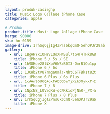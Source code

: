 ```yaml
---
layout: produk-casinghp
title: Music Logo Collage iPhone Case
categories: apple

# Produk
product-title: Music Logo Collage iPhone Case
harga: 90000
sku: hn-0159
image-drive: 1rhSqCgjIg4ZPns6kqCmQ-5ehQPJr29ab
gallery:
  - url: 1BgAHYx1OHNVLQoXHMSul7tG4T4THk8G8
    title: iPhone 5 / 5s / SE
  - url: 1h9OHoe28lNXpV6WSeB0I3-QmrB1Op1pg
    title: iPhone 6 / 6s
  - url: 1JOHb2tV87Ymga0mlC-NhtC6TFBkst8Zt
    title: iPhone 6 Plus / 6s Plus
  - url: 1cAAn96U6QAoxFAEB3DeTjXzk3RykxP-I
    title: iPhone 7 / 8
  - url: 1NpcN8_L0VxqKW-qCMKkioPjNaR-_PX-a
    title: iPhone 7 Plus / 8 Plus
  - url: 1rhSqCgjIg4ZPns6kqCmQ-5ehQPJr29ab
    title: iPhone X
---
```

